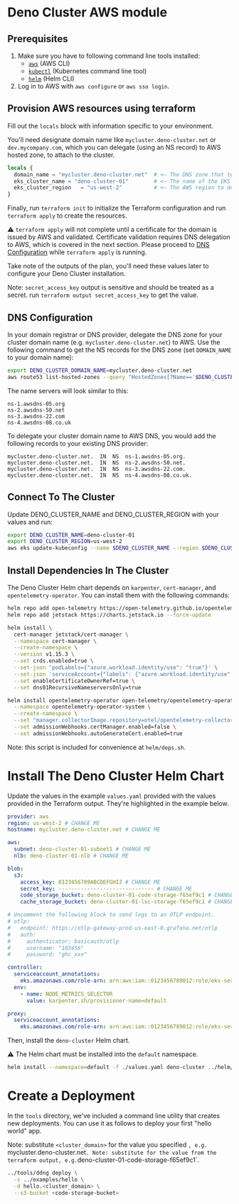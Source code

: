 # Deno Cluster AWS module

## Prerequisites

1. Make sure you have to following command line tools installed:
   - [`aws`][aws] (AWS CLI)
   - [`kubectl`][kubectl] (Kubernetes command line tool)
   - [`helm`][helm] (Helm CLI)
2. Log in to AWS with `aws configure` or `aws sso login`.

## Provision AWS resources using terraform

Fill out the `locals` block with information specific to your environment.

You'll need designate domain name like
`mycluster.deno-cluster.net` or `dev.mycompany.com`, which you can delegate
(using an NS record) to AWS hosted zone, to attach to the cluster.

```terraform
locals {
  domain_name = "mycluster.deno-cluster.net"  # <— The DNS zone that terraform will create in AWS.
  eks_cluster_name = "deno-cluster-01"        # <— The name of the EKS cluster.
  eks_cluster_region   = "us-west-2"          # <— The AWS region to deploy to.
}
```

Finally, run `terraform init` to initialize the Terraform configuration and run
`terraform apply` to create the resources.

:warning: `terraform apply` will not complete until a certificate for the domain is
issued by AWS and validated. Certificate validation requires DNS delegation to
AWS, which is covered in the next section. Please proceed to [DNS Configuration](#dns-configuration)
while `terraform apply` is running.

Take note of the outputs of the plan, you'll need these values later to
configure your Deno Cluster installation.

Note: `secret_access_key` output is sensitive and should be treated as a
secret. run `terraform output secret_access_key` to get the value.

## DNS Configuration

In your domain registrar or DNS provider, delegate the DNS zone for your cluster
domain name (e.g. `mycluster.deno-cluster.net`) to AWS. Use the following command
to get the NS records for the DNS zone (set `DOMAIN_NAME` to your domain name):

```bash
export DENO_CLUSTER_DOMAIN_NAME=mycluster.deno-cluster.net
aws route53 list-hosted-zones --query "HostedZones[?Name=='$DENO_CLUSTER_DOMAIN_NAME.'].Id" --output text | xargs -I {} aws route53 get-hosted-zone --id {} --query "DelegationSet.NameServers" --output json | jq -r '.[]'

```

The name servers will look similar to this:

```
ns-1.awsdns-05.org
ns-2.awsdns-50.net
ns-3.awsdns-22.com
ns-4.awsdns-08.co.uk
```

To delegate your cluster domain name to AWS DNS, you would add the following
records to your existing DNS provider:

```
mycluster.deno-cluster.net.  IN  NS  ns-1.awsdns-05.org.
mycluster.deno-cluster.net.  IN  NS  ns-2.awsdns-50.net.
mycluster.deno-cluster.net.  IN  NS  ns-3.awsdns-22.com.
mycluster.deno-cluster.net.  IN  NS  ns-4.awsdns-08.co.uk.
```

## Connect To The Cluster

Update DENO_CLUSTER_NAME and DENO_CLUSTER_REGION with your values and run:

```bash
export DENO_CLUSTER_NAME=deno-cluster-01
export DENO_CLUSTER_REGION=us-west-2
aws eks update-kubeconfig --name $DENO_CLUSTER_NAME --region $DENO_CLUSTER_REGION
```

## Install Dependencies In The Cluster

The Deno Cluster Helm chart depends on `karpenter`, `cert-manager`, and
`opentelemetry-operator`. You can install them with the following commands:

```bash
helm repo add open-telemetry https://open-telemetry.github.io/opentelemetry-helm-charts --force-update
helm repo add jetstack https://charts.jetstack.io --force-update

helm install \
  cert-manager jetstack/cert-manager \
  --namespace cert-manager \
  --create-namespace \
  --version v1.15.3 \
  --set crds.enabled=true \
  --set-json 'podLabels={"azure.workload.identity/use": "true"}' \
  --set-json 'serviceAccount={"labels": {"azure.workload.identity/use": "true"}}' \
  --set enableCertificateOwnerRef=true \
  --set dns01RecursiveNameserversOnly=true

helm install opentelemetry-operator open-telemetry/opentelemetry-operator \
  --namespace opentelemetry-operator-system \
  --create-namespace \
  --set "manager.collectorImage.repository=otel/opentelemetry-collector-k8s" \
  --set admissionWebhooks.certManager.enabled=false \
  --set admissionWebhooks.autoGenerateCert.enabled=true
```

Note: this script is included for convenience at `helm/deps.sh`.

# Install The Deno Cluster Helm Chart

Update the values in the example `values.yaml` provided with the values provided
in the Terraform output. They're highlighted in the example below.

```yaml
provider: aws
region: us-west-2 # CHANGE ME
hostname: mycluster.deno-cluster.net # CHANGE ME

aws:
  subnet: deno-cluster-01-subnet1 # CHANGE ME
  nlb: deno-cluster-01-nlb # CHANGE ME

blob:
  s3:
    access_key: 0123456789ABCDEFGHIJ # CHANGE ME
    secret_key: ------------------------------ # CHANGE ME
    code_storage_bucket: deno-cluster-01-code-storage-f65ef9c1 # CHANGE ME
    cache_storage_bucket: deno-cluster-01-lsc-storage-f65ef9c1 # CHANGE ME

# Uncomment the following block to send logs to an OTLP endpoint.
# otlp:
#   endpoint: https://otlp-gateway-prod-us-east-0.grafana.net/otlp
#   auth:
#     authenticator: basicauth/otlp
#     username: "103456"
#     password: "ghc_xxx"

controller:
  serviceaccount_annotations:
    eks.amazonaws.com/role-arn: arn:aws:iam::0123456789012:role/eks-service-account-f65ef9c1 # CHANGE ME
  env:
    - name: NODE_METRICS_SELECTOR
      value: karpenter.sh/provisioner-name=default

proxy:
  serviceaccount_annotations:
    eks.amazonaws.com/role-arn: arn:aws:iam::0123456789012:role/eks-service-account-f65ef9c1 # CHANGE ME
```

Then, install the `deno-cluster` Helm chart.

:warning: The Helm chart must be installed into the `default` namespace.

```bash
helm install --namespace=default -f ./values.yaml deno-cluster ../helm/deno-cluster
```

# Create a Deployment

In the `tools` directory, we've included a command line utility that creates new
deployments. You can use it as follows to deploy your first "hello world" app.

Note: substitute `<cluster_domain>` for the value you specified `, e.g. `mycluster.deno-cluster.net`.
Note: substitute `<code-storage-bucket>`for the value from the terraform output, e.g.`deno-cluster-01-code-storage-f65ef9c1`.

```bash
../tools/ddng deploy \
  -s ../examples/hello \
  -d hello.<cluster_domain> \
  --s3-bucket <code-storage-bucket>
```

[aws]: https://aws.amazon.com/cli/
[helm]: https://helm.sh/docs/intro/install/
[kubectl]: https://kubernetes.io/docs/tasks/tools/#kubectl
